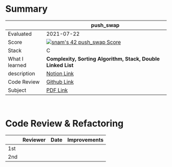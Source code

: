 # Summary

|     | push_swap | 
| --- | --------- |
| Evaluated | 2021-07-22 |
| Score | [![snam's 42 push_swap Score](https://badge42.herokuapp.com/api/project/snam/push_swap)](https://github.com/JaeSeoKim/badge42) |
| Stack | C |
| What I learned | **Complexity, Sorting Algorithm, Stack, Double Linked List** |
| description | [Notion Link](https://www.notion.so/push_swap-sorting-data-on-a-stack-63c960dc0fb4422fbe1b05792646d665) |
| Code Review | [Github Link]() |
| Subject | [PDF Link](https://github.com/soyeon-nam/42_cursus/blob/main/02%20push_swap/en.subject.pdf) |

<br/>

# Code Review & Refactoring

|     | Reviewer | Date | Improvements |
| ----| --------| ---- | ----------- |
| 1st |  |  |  |
| 2nd |  |  |  |

<br/>
